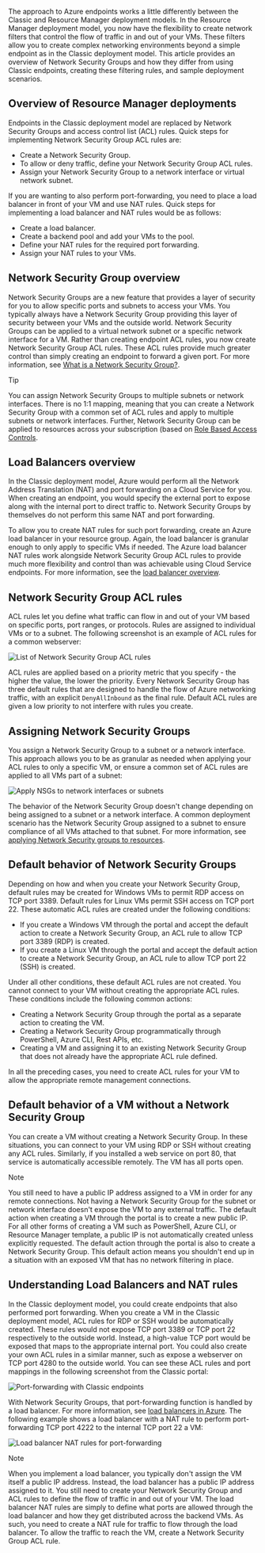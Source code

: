 The approach to Azure endpoints works a little differently between the Classic and Resource Manager deployment models. In the Resource Manager deployment model, you now have the flexibility to create network filters that control the flow of traffic in and out of your VMs. These filters allow you to create complex networking environments beyond a simple endpoint as in the Classic deployment model. This article provides an overview of Network Security Groups and how they differ from using Classic endpoints, creating these filtering rules, and sample deployment scenarios.

## <a name="overview-of-resource-manager-deployments"></a>Overview of Resource Manager deployments
Endpoints in the Classic deployment model are replaced by Network Security Groups and access control list (ACL) rules. Quick steps for implementing Network Security Group ACL rules are:

* Create a Network Security Group.
* To allow or deny traffic, define your Network Security Group ACL rules.
* Assign your Network Security Group to a network interface or virtual network subnet.

If you are wanting to also perform port-forwarding, you need to place a load balancer in front of your VM and use NAT rules. Quick steps for implementing a load balancer and NAT rules would be as follows:

* Create a load balancer.
* Create a backend pool and add your VMs to the pool.
* Define your NAT rules for the required port forwarding.
* Assign your NAT rules to your VMs.

## <a name="network-security-group-overview"></a>Network Security Group overview
Network Security Groups are a new feature that provides a layer of security for you to allow specific ports and subnets to access your VMs. You typically always have a Network Security Group providing this layer of security between your VMs and the outside world. Network Security Groups can be applied to a virtual network subnet or a specific network interface for a VM. Rather than creating endpoint ACL rules, you now create Network Security Group ACL rules. These ACL rules provide much greater control than simply creating an endpoint to forward a given port. For more information, see [What is a Network Security Group?](../articles/virtual-network/virtual-networks-nsg.md).

> [!TIP]
> You can assign Network Security Groups to multiple subnets or network interfaces. There is no 1:1 mapping, meaning that you can create a Network Security Group with a common set of ACL rules and apply to multiple subnets or network interfaces. Further, Network Security Group can be applied to resources across your subscription (based on [Role Based Access Controls](../articles/active-directory/role-based-access-control-what-is.md).

## <a name="load-balancers-overview"></a>Load Balancers overview
In the Classic deployment model, Azure would perform all the Network Address Translation (NAT) and port forwarding on a Cloud Service for you. When creating an endpoint, you would specify the external port to expose along with the internal port to direct traffic to. Network Security Groups by themselves do not perform this same NAT and port forwarding. 

To allow you to create NAT rules for such port forwarding, create an Azure load balancer in your resource group. Again, the load balancer is granular enough to only apply to specific VMs if needed. The Azure load balancer NAT rules work alongside Network Security Group ACL rules to provide much more flexibility and control than was achievable using Cloud Service endpoints. For more information, see the [load balancer overview](../articles/load-balancer/load-balancer-overview.md).

## <a name="network-security-group-acl-rules"></a>Network Security Group ACL rules
ACL rules let you define what traffic can flow in and out of your VM based on specific ports, port ranges, or protocols. Rules are assigned to individual VMs or to a subnet. The following screenshot is an example of ACL rules for a common webserver:

![List of Network Security Group ACL rules](https://docstestmedia1.blob.core.windows.net/azure-media/includes/media/virtual-machines-common-endpoints-in-resource-manager/example-acl-rules.png)

ACL rules are applied based on a priority metric that you specify - the higher the value, the lower the priority. Every Network Security Group has three default rules that are designed to handle the flow of Azure networking traffic, with an explicit `DenyAllInbound` as the final rule. Default ACL rules are given a low priority to not interfere with rules you create.

## <a name="assigning-network-security-groups"></a>Assigning Network Security Groups
You assign a Network Security Group to a subnet or a network interface. This approach allows you to be as granular as needed when applying your ACL rules to only a specific VM, or ensure a common set of ACL rules are applied to all VMs part of a subnet:

![Apply NSGs to network interfaces or subnets](https://docstestmedia1.blob.core.windows.net/azure-media/includes/media/virtual-machines-common-endpoints-in-resource-manager/apply-nsg-to-resources.png)

The behavior of the Network Security Group doesn't change depending on being assigned to a subnet or a network interface. A common deployment scenario has the Network Security Group assigned to a subnet to ensure compliance of all VMs attached to that subnet. For more information, see [applying Network Security groups to resources](../articles/virtual-network/virtual-networks-nsg.md#associating-nsgs).

## <a name="default-behavior-of-network-security-groups"></a>Default behavior of Network Security Groups
Depending on how and when you create your Network Security Group, default rules may be created for Windows VMs to permit RDP access on TCP port 3389. Default rules for Linux VMs permit SSH access on TCP port 22. These automatic ACL rules are created under the following conditions:

* If you create a Windows VM through the portal and accept the default action to create a Network Security Group, an ACL rule to allow TCP port 3389 (RDP) is created.
* If you create a Linux VM through the portal and accept the default action to create a Network Security Group, an ACL rule to allow TCP port 22 (SSH) is created.

Under all other conditions, these default ACL rules are not created. You cannot connect to your VM without creating the appropriate ACL rules. These conditions include the following common actions:

* Creating a Network Security Group through the portal as a separate action to creating the VM.
* Creating a Network Security Group programmatically through PowerShell, Azure CLI, Rest APIs, etc.
* Creating a VM and assigning it to an existing Network Security Group that does not already have the appropriate ACL rule defined.

In all the preceding cases, you need to create ACL rules for your VM to allow the appropriate remote management connections.

## <a name="default-behavior-of-a-vm-without-a-network-security-group"></a>Default behavior of a VM without a Network Security Group
You can create a VM without creating a Network Security Group. In these situations, you can connect to your VM using RDP or SSH without creating any ACL rules. Similarly, if you installed a web service on port 80, that service is automatically accessible remotely. The VM has all ports open.

> [!NOTE]
> You still need to have a public IP address assigned to a VM in order for any remote connections. Not having a Network Security Group for the subnet or network interface doesn't expose the VM to any external traffic. The default action when creating a VM through the portal is to create a new public IP. For all other forms of creating a VM such as PowerShell, Azure CLI, or Resource Manager template, a public IP is not automatically created unless explicitly requested. The default action through the portal is also to create a Network Security Group. This default action means you shouldn't end up in a situation with an exposed VM that has no network filtering in place.

## <a name="understanding-load-balancers-and-nat-rules"></a>Understanding Load Balancers and NAT rules
In the Classic deployment model, you could create endpoints that also performed port forwarding. When you create a VM in the Classic deployment model, ACL rules for RDP or SSH would be automatically created. These rules would not expose TCP port 3389 or TCP port 22 respectively to the outside world. Instead, a high-value TCP port would be exposed that maps to the appropriate internal port. You could also create your own ACL rules in a similar manner, such as expose a webserver on TCP port 4280 to the outside world. You can see these ACL rules and port mappings in the following screenshot from the Classic portal:

![Port-forwarding with Classic endpoints](https://docstestmedia1.blob.core.windows.net/azure-media/includes/media/virtual-machines-common-endpoints-in-resource-manager/classic-endpoints-port-forwarding.png)

With Network Security Groups, that port-forwarding function is handled by a load balancer. For more information, see [load balancers in Azure](../articles/load-balancer/load-balancer-overview.md). The following example shows a load balancer with a NAT rule to perform port-forwarding TCP port 4222 to the internal TCP port 22 a VM:

![Load balancer NAT rules for port-forwarding](https://docstestmedia1.blob.core.windows.net/azure-media/includes/media/virtual-machines-common-endpoints-in-resource-manager/load-balancer-nat-rules.png)

> [!NOTE]
> When you implement a load balancer, you typically don't assign the VM itself a public IP address. Instead, the load balancer has a public IP address assigned to it. You still need to create your Network Security Group and ACL rules to define the flow of traffic in and out of your VM. The load balancer NAT rules are simply to define what ports are allowed through the load balancer and how they get distributed across the backend VMs. As such, you need to create a NAT rule for traffic to flow through the load balancer. To allow the traffic to reach the VM, create a Network Security Group ACL rule.





